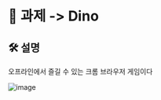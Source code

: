 # 🚀 과제 -> Dino

## 🛠 설명 

오프라인에서 즐길 수 있는 크롬 브라우저 게임이다

![image](https://user-images.githubusercontent.com/68671394/125457918-0ce7d551-fa01-43ba-91d2-3b4a7c7cf330.png)

